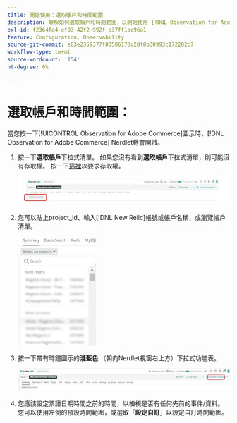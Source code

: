 ```yaml
---
title: 開始使用：選取帳戶和時間範圍
description: 瞭解如何選取帳戶和時間範圍，以開始使用 [!DNL Observation for Adobe Commerce] Nerdlet。
exl-id: f2364fa4-ef83-42f2-992f-e37ff1ac96a1
feature: Configuration, Observability
source-git-commit: e83e2359377f03506178c28f8b30993c172282c7
workflow-type: tm+mt
source-wordcount: '154'
ht-degree: 0%

---
```


# 選取帳戶和時間範圍：

當您按一下[!UICONTROL Observation for Adobe Commerce]圖示時，[!DNL Observation for Adobe Commerce] Nerdlet將會開啟。

1. 按一下&#x200B;**選取帳戶**&#x200B;下拉式清單。 如果您沒有看到&#x200B;**選取帳戶**&#x200B;下拉式清單，則可能沒有存取權。 按一下[這裡](https://adobe.sharepoint.com/sites/MG/it/IT%20Services%20Wiki/Requesting%20access%20to%20Magento%20Commerce%20New%20Relic.aspx)以要求存取權。

   ![選取帳戶](../../assets/tools/observation-for-adobe-commerce/start-using-1.jpeg)

1. 您可以貼上project_id、輸入[!DNL New Relic]帳號或帳戶名稱，或瀏覽帳戶清單。

   ![瀏覽帳戶清單](../../assets/tools/observation-for-adobe-commerce/start-using-2.jpg)

1. 按一下帶有時鐘圖示的&#x200B;**淺藍色** （朝向Nerdlet視窗右上方）下拉式功能表。

   ![按一下下拉式功能表](../../assets/tools/observation-for-adobe-commerce/start-using-3.jpg)

1. 您應該設定票證日期時間之前的時間，以檢視是否有任何先前的事件/資料。 您可以使用左側的預設時間範圍，或選取「**設定自訂**」以設定自訂時間範圍。
